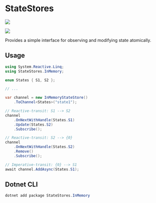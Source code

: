 # StateStores

[![](https://github.com/JanDonnermayer/StateStores/workflows/UnitTests/badge.svg)](
https://github.com/JanDonnermayer/StateStores/actions)

[![](https://img.shields.io/badge/nuget-v0.0.4-blue.svg)](
https://www.nuget.org/packages/StateStores.InMemory/)

Provides a simple interface for observing and modifying state atomically.

## Usage

```csharp
using System.Reactive.Linq;
using StateStores.InMemory;

enum States { S1, S2 };

// ...

var channel = new InMemoryStateStore()
    .ToChannel<States>("state1");

// Reactive-transit: S1 --> S2
channel
    .OnNextWithHandle(States.S1)
    .Update(States.S2)
    .Subscribe();

// Reactive-transit: S2 --> {0}
channel
    .OnNextWithHandle(States.S2)
    .Remove()
    .Subscribe();

// Imperative-transit: {0} --> S1
await channel.AddAsync(States.S1);
```

## Dotnet CLI

```powershell
dotnet add package StateStores.InMemory
```
